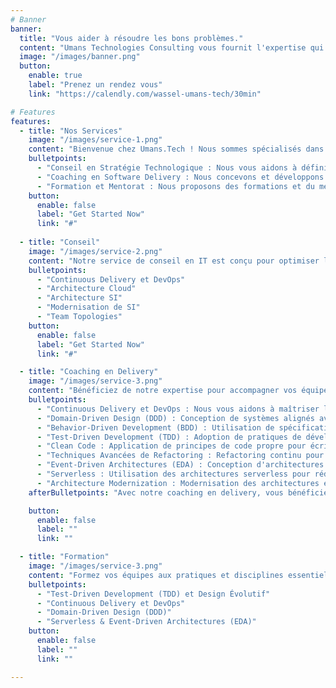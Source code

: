 ```yaml
---
# Banner
banner:
  title: "Vous aider à résoudre les bons problèmes."
  content: "Umans Technologies Consulting vous fournit l'expertise qui accompagnera vos équipes à tirer le meilleur de la technologie et de vos savoir-faire pour livrer de la valeur en continu."
  image: "/images/banner.png"
  button:
    enable: true
    label: "Prenez un rendez vous"
    link: "https://calendly.com/wassel-umans-tech/30min"

# Features
features:
  - title: "Nos Services"
    image: "/images/service-1.png"
    content: "Bienvenue chez Umans.Tech ! Nous sommes spécialisés dans l'architecture logicielle, et le développement de solutions technologiques innovantes. Avec plus de 15 ans d'expérience, Wassel Alazhar vous accompagne dans la définition de vos stratégies technologiques et la mise en place de systèmes d'information performants."
    bulletpoints:
      - "Conseil en Stratégie Technologique : Nous vous aidons à définir une feuille de route technologique alignée avec vos objectifs d'affaires."
      - "Coaching en Software Delivery : Nous concevons et développons des systèmes d'information robustes et évolutifs."
      - "Formation et Mentorat : Nous proposons des formations et du mentorat pour développer les compétences de vos équipes."
    button:
      enable: false
      label: "Get Started Now"
      link: "#"
  
  - title: "Conseil"
    image: "/images/service-2.png"
    content: "Notre service de conseil en IT est conçu pour optimiser le développement logiciel afin d'accélérer votre time-to-market tout en réduisant les risques et les coûts. Nous vous accompagnons dans la création de services robustes qui répondent précisément aux besoins de votre entreprise, tout en améliorant leur qualité et en favorisant une collaboration étroite. Avec une approche axée sur l'utilisateur, nous encourageons l'innovation et renforçons la satisfaction des utilisateurs, vous permettant ainsi de maximiser les retours sur vos investissements technologiques."
    bulletpoints:
      - "Continuous Delivery et DevOps"
      - "Architecture Cloud"
      - "Architecture SI"
      - "Modernisation de SI"
      - "Team Topologies"
    button:
      enable: false
      label: "Get Started Now"
      link: "#"

  - title: "Coaching en Delivery"
    image: "/images/service-3.png"
    content: "Bénéficiez de notre expertise pour accompagner vos équipes à délivrer de la valeur durablement et à créer des écosystèmes de livraison continue performants, même dans des contextes complexes. Nous vous aidons à implémenter des pratiques de Continuous Delivery pour déployer des changements de manière rapide, sûre et durable."
    bulletpoints:
      - "Continuous Delivery et DevOps : Nous vous aidons à maîtriser les pratiques de Continuous Delivery en travaillant avec vous sur toutes les capabilité à développer au delà de l'outillage. En savoir plus sur [DORA (aka Accelerate)](https://dora.dev/devops-capabilities/technical/continuous-delivery/)."
      - "Domain-Driven Design (DDD) : Conception de systèmes alignés avec les besoins métiers pour une meilleure cohérence et maintenabilité."
      - "Behavior-Driven Development (BDD) : Utilisation de spécifications exécutables pour favoriser la collaboration entre les équipes et les parties prenantes."
      - "Test-Driven Development (TDD) : Adoption de pratiques de développement basées sur les tests pour améliorer la qualité du code et réduire les défauts."
      - "Clean Code : Application de principes de code propre pour écrire un code lisible, maintenable et évolutif."
      - "Techniques Avancées de Refactoring : Refactoring continu pour améliorer la structure du code sans changer son comportement externe."
      - "Event-Driven Architectures (EDA) : Conception d'architectures pilotées par les événements pour améliorer la réactivité et la scalabilité des systèmes."
      - "Serverless : Utilisation des architectures serverless pour réduire les coûts d'infrastructure et augmenter l'agilité."
      - "Architecture Modernization : Modernisation des architectures existantes pour tirer parti des nouvelles technologies et améliorer les performances."
    afterBulletpoints: "Avec notre coaching en delivery, vous bénéficiez d'un soutien continu pour améliorer vos processus, réduire vos délais de livraison, et accroître la satisfaction devops clients. Nous travaillons main dans la main avec vos équipes pour garantir des résultats concrets et durables."

    button:
      enable: false
      label: ""
      link: ""

  - title: "Formation"
    image: "/images/service-3.png"
    content: "Formez vos équipes aux pratiques et disciplines essentielles."
    bulletpoints:
      - "Test-Driven Development (TDD) et Design Évolutif"
      - "Continuous Delivery et DevOps"
      - "Domain-Driven Design (DDD)"
      - "Serverless & Event-Driven Architectures (EDA)"
    button:
      enable: false
      label: ""
      link: ""

---
```

